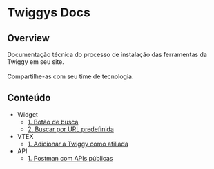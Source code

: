 # Twiggys Docs

## Overview
Documentação técnica do processo de instalação das ferramentas da Twiggy em seu site.
</br></br>Compartilhe-as com seu time de tecnologia.

## Conteúdo
* Widget
  * [1. Botão de busca](widget/search-button/README.md)
  * [2. Buscar por URL predefinida](widget/similar-button/README.md)
* VTEX
  * [1. Adicionar a Twiggy como afiliada](vtex/affiliates/README.md)
* API
  * [1. Postman com APIs públicas](https://documenter.getpostman.com/view/21579584/UzBpLRbx)
